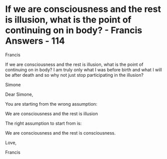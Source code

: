 # If we are consciousness and the rest is illusion, what is the point of continuing on in body? - Francis Answers - 114

Francis

If we are consciousness and the rest is illusion, what is the point of continuing on in body? I am truly only what I was before birth and what I will be after death and so why not just stop participating in the illusion?

Simone

Dear Simone,

You are starting from the wrong assumption: 

We are consciousness and the rest is illusion

The right assumption to start from is:

We are consciousness and the rest is consciousness.

Love,

Francis

